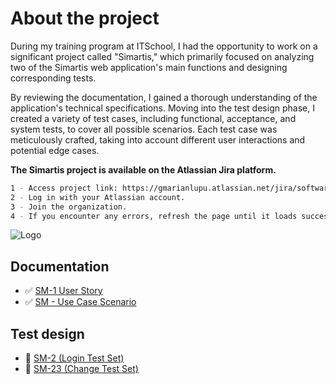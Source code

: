 # About the project
During my training program at ITSchool, I had the opportunity to work on a significant project called "Simartis," which primarily focused on analyzing two of the Simartis web application's main functions and designing corresponding tests.

By reviewing the documentation, I gained a thorough understanding of the application's technical specifications. Moving into the test design phase, I created a variety of test cases, including functional, acceptance, and system tests, to cover all possible scenarios. Each test case was meticulously crafted, taking into account different user interactions and potential edge cases.


**The Simartis project is available on the Atlassian Jira platform.**

```bash
1 - Access project link: https://gmarianlupu.atlassian.net/jira/software/c/projects/SM/boards/15
2 - Log in with your Atlassian account.
3 - Join the organization.
4 - If you encounter any errors, refresh the page until it loads successfully.
```

![Logo](https://www.gsma.com/get-involved/gsma-membership/wp-content/uploads/2024/01/Simartis-logo-grey-no-background-for-light-background.png)


## Documentation
- ✅ [SM-1 User Story](https://github.com/GeorgeMarian01/Simartis-Project/blob/main/Documentation/SM-1%20User%20story.pdf)
- ✅ [SM - Use Case Scenario](https://github.com/GeorgeMarian01/Simartis-Project/blob/main/Documentation/SM%20Use%20case%20scenario.pdf)


## Test design
- 🧪 [SM-2 (Login Test Set)](https://github.com/GeorgeMarian01/Simartis-Project/blob/main/Documentation/SM-2%20(Login%20Test%20Set).pdf)
- 🧪 [SM-23 (Change Test Set)](https://github.com/GeorgeMarian01/Simartis-Project/blob/main/Documentation/SM-23%20(Change%20Test%20Set).pdf)
